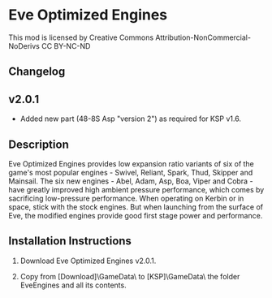 # Eve Optimized Engines

This mod is licensed by Creative Commons Attribution-NonCommercial-NoDerivs
CC BY-NC-ND

## Changelog
## v2.0.1

* Added new part (48-8S Asp "version 2") as required for KSP v1.6.

## Description

Eve Optimized Engines provides low expansion ratio variants of six of the game's most popular engines - Swivel, Reliant, Spark, Thud, Skipper and Mainsail. The six new engines - Abel, Adam, Asp, Boa, Viper and Cobra - have greatly improved high ambient pressure performance, which comes by sacrificing low-pressure performance. When operating on Kerbin or in space, stick with the stock engines. But when launching from the surface of Eve, the modified engines provide good first stage power and performance.

## Installation Instructions

1. Download Eve Optimized Engines v2.0.1.

2. Copy from [Download]\GameData\ to [KSP]\GameData\ the folder EveEngines and all its contents.
